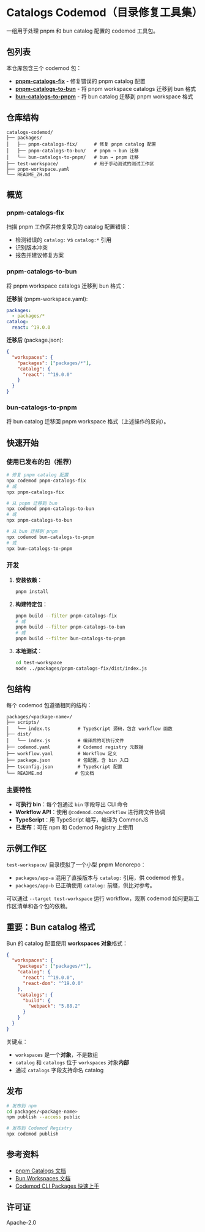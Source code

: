 # Catalogs Codemod（目录修复工具集）

一组用于处理 pnpm 和 bun catalog 配置的 codemod 工具包。

## 包列表

本仓库包含三个 codemod 包：

- **[pnpm-catalogs-fix](packages/pnpm-catalogs-fix)** - 修复错误的 pnpm catalog 配置
- **[pnpm-catalogs-to-bun](packages/pnpm-catalogs-to-bun)** - 将 pnpm workspace catalogs 迁移到 bun 格式
- **[bun-catalogs-to-pnpm](packages/bun-catalogs-to-pnpm)** - 将 bun catalog 迁移到 pnpm workspace 格式

## 仓库结构

```
catalogs-codemod/
├── packages/
│   ├── pnpm-catalogs-fix/      # 修复 pnpm catalog 配置
│   ├── pnpm-catalogs-to-bun/   # pnpm → bun 迁移
│   └── bun-catalogs-to-pnpm/   # bun → pnpm 迁移
├── test-workspace/             # 用于手动测试的测试工作区
├── pnpm-workspace.yaml
└── README_ZH.md
```

## 概览

### pnpm-catalogs-fix

扫描 pnpm 工作区并修复常见的 catalog 配置错误：
- 检测错误的 `catalog:` vs `catalog:*` 引用
- 识别版本冲突
- 报告并建议修复方案

### pnpm-catalogs-to-bun

将 pnpm workspace catalogs 迁移到 bun 格式：

**迁移前** (pnpm-workspace.yaml):
```yaml
packages:
  - packages/*
catalog:
  react: ^19.0.0
```

**迁移后** (package.json):
```json
{
  "workspaces": {
    "packages": ["packages/*"],
    "catalog": {
      "react": "^19.0.0"
    }
  }
}
```

### bun-catalogs-to-pnpm

将 bun catalog 迁移回 pnpm workspace 格式（上述操作的反向）。

## 快速开始

### 使用已发布的包（推荐）

```bash
# 修复 pnpm catalog 配置
npx codemod pnpm-catalogs-fix
# 或
npx pnpm-catalogs-fix

# 从 pnpm 迁移到 bun
npx codemod pnpm-catalogs-to-bun
# 或
npx pnpm-catalogs-to-bun

# 从 bun 迁移到 pnpm
npx codemod bun-catalogs-to-pnpm
# 或
npx bun-catalogs-to-pnpm
```

### 开发

1. **安装依赖**：
   ```bash
   pnpm install
   ```

2. **构建特定包**：
   ```bash
   pnpm build --filter pnpm-catalogs-fix
   # 或
   pnpm build --filter pnpm-catalogs-to-bun
   # 或
   pnpm build --filter bun-catalogs-to-pnpm
   ```

3. **本地测试**：
   ```bash
   cd test-workspace
   node ../packages/pnpm-catalogs-fix/dist/index.js
   ```

## 包结构

每个 codemod 包遵循相同的结构：

```
packages/<package-name>/
├── scripts/
│   └── index.ts          # TypeScript 源码，包含 workflow 函数
├── dist/
│   └── index.js          # 编译后的可执行文件
├── codemod.yaml          # Codemod registry 元数据
├── workflow.yaml         # Workflow 定义
├── package.json          # 包配置，含 bin 入口
├── tsconfig.json         # TypeScript 配置
└── README.md            # 包文档
```

### 主要特性

- **可执行 bin**：每个包通过 `bin` 字段导出 CLI 命令
- **Workflow API**：使用 `@codemod.com/workflow` 进行跨文件协调
- **TypeScript**：用 TypeScript 编写，编译为 CommonJS
- **已发布**：可在 npm 和 Codemod Registry 上使用

## 示例工作区

`test-workspace/` 目录模拟了一个小型 pnpm Monorepo：

- `packages/app-a` 混用了直接版本与 `catalog:` 引用，供 codemod 修复。
- `packages/app-b` 已正确使用 `catalog:` 前缀，供比对参考。

可以通过 `--target test-workspace` 运行 workflow，观察 codemod 如何更新工作区清单和各个包的依赖。

## 重要：Bun catalog 格式

Bun 的 catalog 配置使用 **workspaces 对象**格式：

```json
{
  "workspaces": {
    "packages": ["packages/*"],
    "catalog": {
      "react": "^19.0.0",
      "react-dom": "^19.0.0"
    },
    "catalogs": {
      "build": {
        "webpack": "5.88.2"
      }
    }
  }
}
```

关键点：
- `workspaces` 是一个**对象**，不是数组
- `catalog` 和 `catalogs` 位于 `workspaces` 对象**内部**
- 通过 `catalogs` 字段支持命名 catalog

## 发布

```bash
# 发布到 npm
cd packages/<package-name>
npm publish --access public

# 发布到 Codemod Registry
npx codemod publish
```

## 参考资料

- [pnpm Catalogs 文档](https://pnpm.io/catalogs)
- [Bun Workspaces 文档](https://bun.sh/docs/install/workspaces)
- [Codemod CLI Packages 快速上手](https://docs.codemod.com/cli/packages/quickstart)

## 许可证

Apache-2.0
